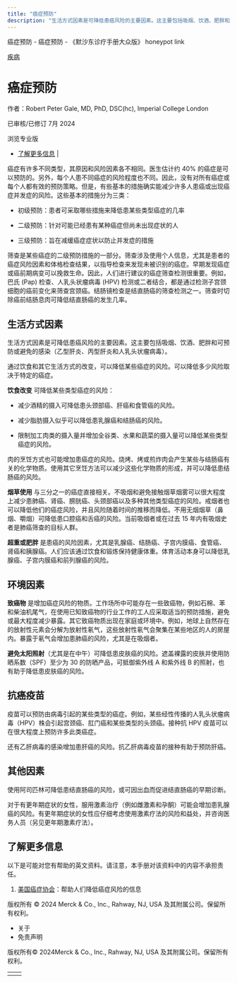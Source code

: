 ```yaml
---
title: "癌症预防"
description: "生活方式因素是可降低患癌风险的主要因素。这主要包括吸烟、饮酒、肥胖和可预防或避免的感染（乙型肝炎、丙型肝炎和人乳头状瘤病毒）。"
---
```


﻿癌症预防 \- 癌症预防 \- 《默沙东诊疗手册大众版》 honeypot link



[疾病](https://www.merckmanuals.com/home/resourcespages/healthyliving_rel2.3)

# 癌症预防

作者：Robert Peter Gale, MD, PhD, DSC(hc), Imperial College London

已审核/已修订 7月 2024

浏览专业版

- [了解更多信息](#了解更多信息_v92047807_zh) \|

癌症有许多不同类型，其原因和风险因素各不相同。医生估计约 40% 的癌症是可以预防的。另外，每个人患不同癌症的风险程度也不同。因此，没有对所有癌症或每个人都有效的预防策略。但是，有些基本的措施确实能减少许多人患癌或出现癌症并发症的风险。这些基本的措施分为三类：

- 初级预防：患者可采取哪些措施来降低患某些类型癌症的几率

- 二级预防：针对可能已经患有某种癌症但尚未出现症状的人

- 三级预防：旨在减缓癌症症状以防止并发症的措施


筛查是某些癌症的二级预防措施的一部分。筛查涉及使用个人信息，尤其是患者的癌症风险因素和体格检查结果，以指导检查来发现未被识别的癌症。早期发现癌症或癌前期病变可以挽救生命。因此，人们进行建议的癌症筛查检测很重要。例如，巴氏 (Pap) 检查、人乳头状瘤病毒 (HPV) 检测或二者结合，都是通过检测子宫颈细胞的癌前变化来筛查宫颈癌。结肠镜检查是结直肠癌的筛查检测之一。筛查时切除癌前结肠息肉可降低结直肠癌的发生几率。

## 生活方式因素

生活方式因素是可降低患癌风险的主要因素。这主要包括吸烟、饮酒、肥胖和可预防或避免的感染（乙型肝炎、丙型肝炎和人乳头状瘤病毒）。

通过饮食和其它生活方式的改变，可以降低某些癌症的风险。可以降低多少风险取决于特定的癌症。

**饮食改变** 可降低某些类型癌症的风险：

- 减少酒精的摄入可降低患头颈部癌、肝癌和食管癌的风险。

- 减少脂肪摄入似乎可以降低患乳腺癌和结肠癌的风险。

- 限制加工肉类的摄入量并增加全谷类、水果和蔬菜的摄入量可以降低某些类型癌症的风险。


肉的烹饪方式也可能增加患癌症的风险。烧烤、烤或煎炸肉会产生某些与结肠癌有关的化学物质。使用其它烹饪方法可以减少这些化学物质的形成，并可以降低患结肠癌的风险。

**烟草使用** 与三分之一的癌症直接相关。不吸烟和避免接触烟草烟雾可以很大程度上减少患肺癌、肾癌、膀胱癌、头颈部癌以及多种其他类型癌症的风险。戒烟者也可以降低他们的癌症风险，并且风险随着时间的推移而降低。不用无烟烟草（鼻烟、嚼烟）可降低患口腔癌和舌癌的风险。当前吸烟者或在过去 15 年内有吸烟史者是肺癌筛查的目标人群。

**超重或肥胖** 是患癌的风险因素，尤其是乳腺癌、结肠癌、子宫内膜癌、食管癌、肾癌和胰腺癌。人们应该通过饮食和锻炼保持健康体重。体育活动本身可以降低乳腺癌、子宫内膜癌和前列腺癌的风险。

## 环境因素

**致癌物** 是增加癌症风险的物质。工作场所中可能存在一些致癌物，例如石棉、苯和柴油机尾气，在使用已知致癌物的行业工作的工人应采取适当的预防措施，避免或最大程度减少暴露。其它致癌物质出现在家庭或环境中。例如，地球上自然存在的放射性元素会分解为放射性氡气，这些放射性氡气会聚集在某些地区的人的房屋内。暴露于氡气会增加患肺癌的风险，尤其是在吸烟者。

**避免太阳照射**（尤其是在中午）可降低患皮肤癌的风险。遮盖裸露的皮肤并使用防晒系数（SPF）至少为 30 的防晒产品，可抵御紫外线 A 和紫外线 B 的照射，也有助于降低患皮肤癌的风险。

## 抗癌疫苗

疫苗可以预防由病毒引起的某些类型的癌症。例如，某些经性传播的人乳头状瘤病毒（HPV）株会引起宫颈癌、肛门癌和某些类型的头颈癌。接种抗 HPV 疫苗可以在很大程度上预防许多此类癌症。

还有乙肝病毒的感染增加患肝癌的风险。抗乙肝病毒疫苗的接种有助于预防肝癌。

## 其他因素

使用阿司匹林可降低患结直肠癌的风险，或可因出血而促进结直肠癌的早期诊断。

对于有更年期症状的女性，服用激素治疗（例如雌激素和孕酮）可能会增加患乳腺癌的风险。有更年期症状的女性应仔细考虑使用激素疗法的风险和益处，并咨询医务人员（另见更年期激素疗法）。

## 了解更多信息

以下是可能对您有帮助的英文资料。请注意，本手册对该资料中的内容不承担责任。

1. [美国癌症协会](https://www.cancer.org/healthy.html)：帮助人们降低癌症风险的信息




版权所有 © 2024
Merck & Co., Inc., Rahway, NJ, USA 及其附属公司。保留所有权利。

- 关于
- 免责声明

版权所有© 2024Merck & Co., Inc., Rahway, NJ, USA 及其附属公司。保留所有权利。

|     |     |
| --- | --- |
|  |  |